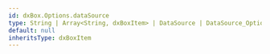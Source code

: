 ```yaml
---
id: dxBox.Options.dataSource
type: String | Array<String, dxBoxItem> | DataSource | DataSource_Options
default: null
inheritsType: dxBoxItem
---
```

